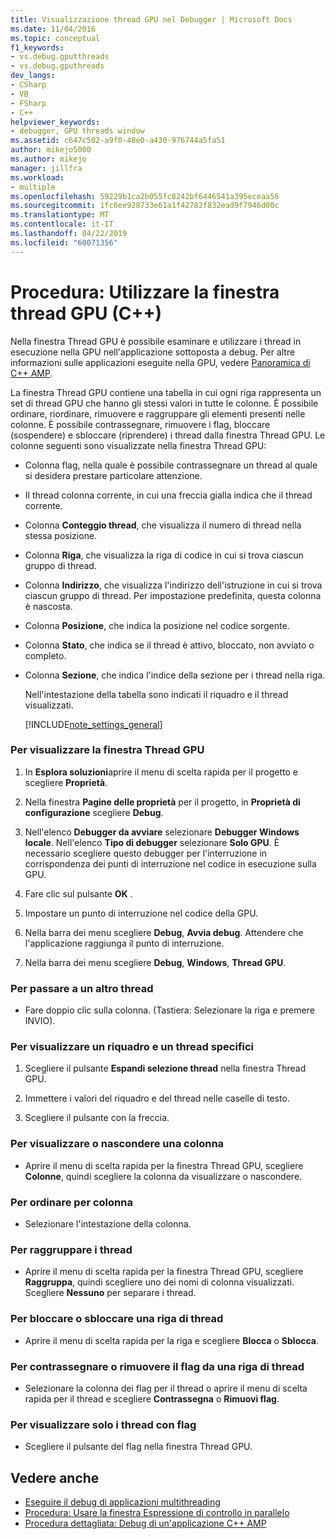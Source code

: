 ```yaml
---
title: Visualizzazione thread GPU nel Debugger | Microsoft Docs
ms.date: 11/04/2016
ms.topic: conceptual
f1_keywords:
- vs.debug.gputthreads
- vs.debug.gputhreads
dev_langs:
- CSharp
- VB
- FSharp
- C++
helpviewer_keywords:
- debugger, GPU threads window
ms.assetid: c647c502-a9f0-48e0-a430-976744a5fa51
author: mikejo5000
ms.author: mikejo
manager: jillfra
ms.workload:
- multiple
ms.openlocfilehash: 59229b1ca2b055fc8242bf6446541a395eceaa56
ms.sourcegitcommit: 1fc6ee928733e61a1f42782f832ead9f7946d00c
ms.translationtype: MT
ms.contentlocale: it-IT
ms.lasthandoff: 04/22/2019
ms.locfileid: "60071356"
---
```

# <a name="how-to-use-the-gpu-threads-window-c"></a>Procedura: Utilizzare la finestra thread GPU (C++)
Nella finestra Thread GPU è possibile esaminare e utilizzare i thread in esecuzione nella GPU nell'applicazione sottoposta a debug. Per altre informazioni sulle applicazioni eseguite nella GPU, vedere [Panoramica di C++ AMP](/cpp/parallel/amp/cpp-amp-overview).

 La finestra Thread GPU contiene una tabella in cui ogni riga rappresenta un set di thread GPU che hanno gli stessi valori in tutte le colonne. È possibile ordinare, riordinare, rimuovere e raggruppare gli elementi presenti nelle colonne. È possibile contrassegnare, rimuovere i flag, bloccare (sospendere) e sbloccare (riprendere) i thread dalla finestra Thread GPU. Le colonne seguenti sono visualizzate nella finestra Thread GPU:

- Colonna flag, nella quale è possibile contrassegnare un thread al quale si desidera prestare particolare attenzione.

- Il thread colonna corrente, in cui una freccia gialla indica che il thread corrente.

- Colonna **Conteggio thread**, che visualizza il numero di thread nella stessa posizione.

- Colonna **Riga**, che visualizza la riga di codice in cui si trova ciascun gruppo di thread.

- Colonna **Indirizzo**, che visualizza l'indirizzo dell'istruzione in cui si trova ciascun gruppo di thread. Per impostazione predefinita, questa colonna è nascosta.

- Colonna **Posizione**, che indica la posizione nel codice sorgente.

- Colonna **Stato**, che indica se il thread è attivo, bloccato, non avviato o completo.

- Colonna **Sezione**, che indica l'indice della sezione per i thread nella riga.

  Nell'intestazione della tabella sono indicati il riquadro e il thread visualizzati.

  [!INCLUDE[note_settings_general](../data-tools/includes/note_settings_general_md.md)]

### <a name="to-display-the-gpu-threads-window"></a>Per visualizzare la finestra Thread GPU

1. In **Esplora soluzioni**aprire il menu di scelta rapida per il progetto e scegliere **Proprietà**.

2. Nella finestra **Pagine delle proprietà** per il progetto, in **Proprietà di configurazione** scegliere **Debug**.

3. Nell'elenco **Debugger da avviare** selezionare **Debugger Windows locale**. Nell'elenco **Tipo di debugger** selezionare **Solo GPU**. È necessario scegliere questo debugger per l'interruzione in corrispondenza dei punti di interruzione nel codice in esecuzione sulla GPU.

4. Fare clic sul pulsante **OK** .

5. Impostare un punto di interruzione nel codice della GPU.

6. Nella barra dei menu scegliere **Debug**, **Avvia debug**. Attendere che l'applicazione raggiunga il punto di interruzione.

7. Nella barra dei menu scegliere **Debug**, **Windows**, **Thread GPU**.

### <a name="to-switch-to-a-different-thread"></a>Per passare a un altro thread

- Fare doppio clic sulla colonna. (Tastiera: Selezionare la riga e premere INVIO).

### <a name="to-display-a-particular-tile-and-thread"></a>Per visualizzare un riquadro e un thread specifici

1. Scegliere il pulsante **Espandi selezione thread** nella finestra Thread GPU.

2. Immettere i valori del riquadro e del thread nelle caselle di testo.

3. Scegliere il pulsante con la freccia.

### <a name="to-display-or-hide-a-column"></a>Per visualizzare o nascondere una colonna

- Aprire il menu di scelta rapida per la finestra Thread GPU, scegliere **Colonne**, quindi scegliere la colonna da visualizzare o nascondere.

### <a name="to-sort-by-a-column"></a>Per ordinare per colonna

- Selezionare l'intestazione della colonna.

### <a name="to-group-threads"></a>Per raggruppare i thread

- Aprire il menu di scelta rapida per la finestra Thread GPU, scegliere **Raggruppa**, quindi scegliere uno dei nomi di colonna visualizzati. Scegliere **Nessuno** per separare i thread.

### <a name="to-freeze-or-thaw-a-row-of-threads"></a>Per bloccare o sbloccare una riga di thread

- Aprire il menu di scelta rapida per la riga e scegliere **Blocca** o **Sblocca**.

### <a name="to-flag-or-unflag-a-row-of-threads"></a>Per contrassegnare o rimuovere il flag da una riga di thread

- Selezionare la colonna dei flag per il thread o aprire il menu di scelta rapida per il thread e scegliere **Contrassegna** o **Rimuovi flag**.

### <a name="to-display-only-flagged-threads"></a>Per visualizzare solo i thread con flag

- Scegliere il pulsante del flag nella finestra Thread GPU.

## <a name="see-also"></a>Vedere anche
- [Eseguire il debug di applicazioni multithreading](../debugger/debug-multithreaded-applications-in-visual-studio.md)
- [Procedura: Usare la finestra Espressione di controllo in parallelo](../debugger/how-to-use-the-parallel-watch-window.md)
- [Procedura dettagliata: Debug di un'applicazione C++ AMP](/cpp/parallel/amp/walkthrough-debugging-a-cpp-amp-application)
